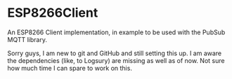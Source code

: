 # ESP8266Client

An ESP8266 Client implementation, in example to be used with the PubSub MQTT library.

Sorry guys, I am new to git and GitHub and still setting this up. I am aware the dependencies (like, to Logsury) are missing as well as of now. Not sure how much time I can spare to work on this.
